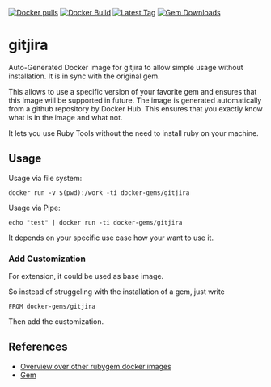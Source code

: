 [![Docker pulls](https://img.shields.io/docker/pulls/rubygem/gitjira.svg)](https://hub.docker.com/r/rubygem/gitjira/)
[![Docker Build](https://img.shields.io/docker/automated/rubygem/gitjira.svg)](https://hub.docker.com/r/rubygem/gitjira/)
[![Latest Tag](https://img.shields.io/github/tag/docker-rubygem/gitjira.svg)](https://hub.docker.com/r/rubygem/gitjira/)
[![Gem Downloads](https://img.shields.io/gem/dt/gitjira.svg)](https://rubygems.org/gems/gitjira/)
# gitjira

Auto-Generated Docker image for gitjira to allow simple usage without installation.
It is in sync with the original gem.

This allows to use a specific version of your favorite gem and ensures that this image will be supported in future.
The image is generated automatically from a github repository by Docker Hub.
This ensures that you exactly know what is in the image and what not.

It lets you use Ruby Tools without the need to install ruby on your machine.

## Usage

Usage via file system:

`docker run -v $(pwd):/work -ti docker-gems/gitjira`

Usage via Pipe:

`echo "test" | docker run -ti docker-gems/gitjira`

It depends on your specific use case how your want to use it.

### Add Customization

For extension, it could be used as base image.

So instead of struggeling with the installation of a gem, just write

`FROM docker-gems/gitjira`

Then add the customization.

## References

 - [Overview over other rubygem docker images](https://github.com/thinkbot/docker-rubygem)
 - [Gem](https://rubygems.org/gems/gitjira/)
